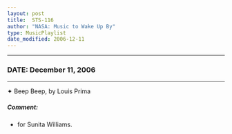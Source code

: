 ```yaml
---
layout: post
title:  STS-116
author: "NASA: Music to Wake Up By"
type: MusicPlaylist
date_modified: 2006-12-11
---
```


----
### DATE: December 11, 2006
----
✦ Beep Beep, by Louis Prima

##### Comment:
* for Sunita Williams.
